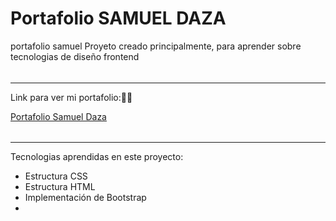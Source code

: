 # Portafolio SAMUEL DAZA
portafolio samuel
Proyeto creado principalmente, para aprender sobre tecnologias de diseño frontend

###### 

------------

Link para ver mi portafolio:🚀😊

[Portafolio Samuel Daza](https://samueldazadaza.github.io/portafolio/ "Portafolio samuel daza")

###### 

------------
Tecnologias aprendidas en este proyecto:

* Estructura CSS
* Estructura HTML
* Implementación de Bootstrap
* 
